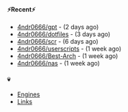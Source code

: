 #### ⚡Recent⚡

- [4ndr0666/gpt](https://github.com/4ndr0666/gpt) - (2 days ago)
- [4ndr0666/dotfiles](https://github.com/4ndr0666/dotfiles) - (3 days ago)
- [4ndr0666/scr](https://github.com/4ndr0666/scr) - (6 days ago)
- [4ndr0666/userscripts](https://github.com/4ndr0666/userscripts) - (1 week ago)
- [4ndr0666/Best-Arch](https://github.com/4ndr0666/Best-Arch) - (1 week ago)
- [4ndr0666/nas](https://github.com/4ndr0666/nas) - (1 week ago)

#### 💀
- [Engines](https://github.com/hoothin/SearchJumper/discussions/73)
- [Links](https://github.com/4ndr0666/Links/blob/main/README.md)

